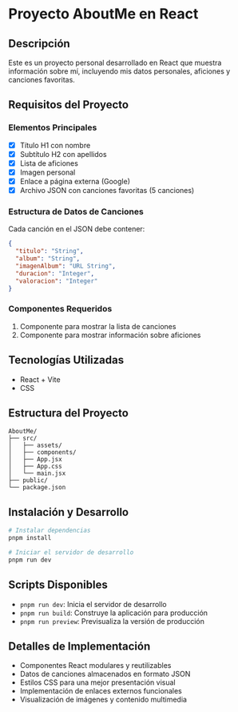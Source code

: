 # Proyecto AboutMe en React

## Descripción

Este es un proyecto personal desarrollado en React que muestra información sobre mí, incluyendo mis datos personales, aficiones y canciones favoritas.

## Requisitos del Proyecto

### Elementos Principales

- [x] Título H1 con nombre
- [x] Subtítulo H2 con apellidos
- [x] Lista de aficiones
- [x] Imagen personal
- [x] Enlace a página externa (Google)
- [x] Archivo JSON con canciones favoritas (5 canciones)

### Estructura de Datos de Canciones

Cada canción en el JSON debe contener:

```json
{
  "titulo": "String",
  "album": "String",
  "imagenAlbum": "URL String",
  "duracion": "Integer",
  "valoracion": "Integer"
}
```

### Componentes Requeridos

1. Componente para mostrar la lista de canciones
2. Componente para mostrar información sobre aficiones

## Tecnologías Utilizadas

- React + Vite
- CSS

## Estructura del Proyecto

```
AboutMe/
├── src/
│   ├── assets/
│   ├── components/
│   ├── App.jsx
│   ├── App.css
│   └── main.jsx
├── public/
└── package.json
```

## Instalación y Desarrollo

```bash
# Instalar dependencias
pnpm install

# Iniciar el servidor de desarrollo
pnpm run dev
```

## Scripts Disponibles

- `pnpm run dev`: Inicia el servidor de desarrollo
- `pnpm run build`: Construye la aplicación para producción
- `pnpm run preview`: Previsualiza la versión de producción

## Detalles de Implementación

- Componentes React modulares y reutilizables
- Datos de canciones almacenados en formato JSON
- Estilos CSS para una mejor presentación visual
- Implementación de enlaces externos funcionales
- Visualización de imágenes y contenido multimedia

